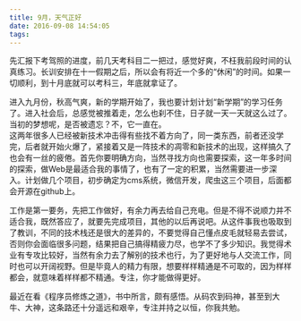 ```yaml
---
title: 9月，天气正好
date: 2016-09-08 14:54:05
tags:
---
```


先汇报下考驾照的进度，前几天考科目二一把过，感觉好爽，不枉我前段时间的认真练习。长训安排在十一假期之后，所以会有将近一个多的“休闲”的时间。如果一切顺利，到十月底就可以考科三，年底就拿证了。

进入九月份，秋高气爽，新的学期开始了，我也要计划计划“新学期”的学习任务了。进入社会后，总感觉被推着走，怎么也刹不住，日子就一天一天就这么过了。当初的梦想呢，是否被遗忘？不，它一直在。<br><!-- more -->
这两年很多人已经被新技术冲击得有些找不着方向了，同一类东西，前者还没学完，后者就开始火爆了，紧接着又是一阵技术的凋零和新技术的出现，这样搞久了也会有一丝的疲倦。首先你要明确方向，当然寻找方向也需要探索，这一年多时间的探索，做Web是最适合我的事情了，也有了一定的积累，当然需要进一步深入。计划做几个项目，初步确定为cms系统，微信开发，爬虫这三个项目，后面都会开源在github上。

工作是第一要务，先把工作做好，有余力再去给自己充电。但是不得不说顺力并不适合我，既然答应了，就要先完成项目，其他的以后再说吧。从这件事我也吸取到了教训，不同的技术栈还是很大的差异的，不要觉得自己懂点皮毛就轻易去尝试，否则你会面临很多问题，结果把自己搞得精疲力尽，也学不了多少知识。我觉得术业有专攻比较好，当然有余力去了解别的技术也行，为了更好地与人交流工作，同时也可以开阔视野。但是毕竟人的精力有限，想要样样精通是不可取的，因为样样都会，就意味着样样都不精通。专注，你才能做得更好。

最近在看《程序员修炼之道》，书中所言，颇有感悟。从码农到码神，甚至到大牛、大神，这条路还十分遥远和艰辛，专注并持之以恒，你我共勉。